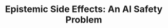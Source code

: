 ---
title: "Epistemic Side Effects: An AI Safety Problem"
collection: publications
permalink: /publication/secretive
year: 2023
short-venue: "AAMAS-23"
venue-url: "https://aamas2023.soton.ac.uk"
venue: "Proceedings of the 22st International Conference on Autonomous Agents and Multiagent Systems, 2023."
paperurl: "https://praal.github.io/publications/"

paperurl: "https://praal.github.io/publications/KlassenAAMAS2023epistemic.pdf"
posterurl: "https://praal.github.io/publications/epistemic_side_effects_aamas23_poster.pdf"
codeurl: "https://github.com/praal/epistemic_side_effects"
coauthors: ["Toryn Klassen", "Parand Alizadeh Alamdari", "Sheila McIlraith"]
---